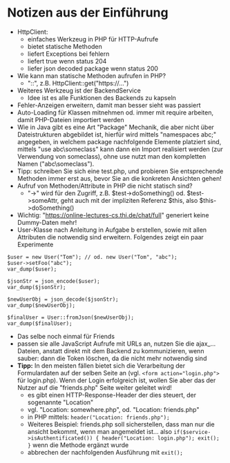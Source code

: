 # Notizen aus der Einführung

- HttpClient:
  - einfaches Werkzeug in PHP für HTTP-Aufrufe
  - bietet statische Methoden
  - liefert Exceptions bei fehlern
  - liefert true wenn status 204
  - liefer json decoded package wenn status 200
- Wie kann man statische Methoden aufrufen in PHP?
  - "::", z.B. HttpClient::get("https://...")
- Weiteres Werkzeug ist der BackendService
  - Idee ist es alle Funktionen des Backends zu kapseln
- Fehler-Anzeigen erweitern, damit man besser sieht was passiert
- Auto-Loading für Klassen mitnehmen od. immer mit require arbeiten, damit PHP-Dateien importiert werden
- Wie in Java gibt es eine Art "Package" Mechanik, die aber nicht über Dateistrukturen abgebildet ist, hierfür wird mittels "namespaces abc;" angegeben, in welchem package nachfolgende Elemente platziert sind, mittels "use abc\someclass" kann dann ein Import realisiert werden (zur Verwendung von someclass), ohne use nutzt man den kompletten Namen ("abc\someclass").
- Tipp: schreiben Sie sich eine test.php, und probieren Sie entsprechende Methoden immer erst aus, bevor Sie an die konkreten Ansichten gehen!
- Aufruf von Methoden/Attribute in PHP die nicht statisch sind?
  - "->" wird für den Zugriff, z.B. $test->doSomething() od. $test->someAttr, geht auch mit der impliziten Referenz $this, also $this->doSomething()
- Wichtig: "https://online-lectures-cs.thi.de/chat/full" generiert keine Dummy-Daten mehr!
- User-Klasse nach Anleitung in Aufgabe b erstellen, sowie mit allen Attributen die notwendig sind erweitern. Folgendes zeigt ein paar Experimente

```
$user = new User("Tom"); // od. new User("Tom", "abc");
$user->setFoo("abc");
var_dump($user);

$jsonStr = json_encode($user);
var_dump($jsonStr);

$newUserObj = json_decode($jsonStr);
var_dump($newUserObj);

$finalUser = User::fromJson($newUserObj);
var_dump($finalUser);
```

- Das selbe noch einmal für Friends
- passen sie alle JavaScript Aufrufe mit URLs an, nutzen Sie die ajax_... Dateien, anstatt direkt mit dem Backend zu kommunizieren, wenn sauber: dann die Token löschen, da die nicht mehr notwendig sind
- **Tipp:** In den meisten fällen bietet sich die Verarbeitung der Formulardaten auf der selben Seite an (vgl. `<form action="login.php">` für login.php). Wenn der Login erfolgreich ist, wollen Sie aber das der Nutzer auf die "friends.php" Seite weiter geleitet wird!
  - es gibt einen HTTP-Response-Header der dies steuert, der sogenannte "Location"
  - vgl. "Location: somewhere.php", od. "Location: friends.php"
  - in PHP mittels: `header("Location: friends.php");`
  - Weiteres Beispiel: friends.php soll sicherstellen, dass man nur die ansicht bekommt, wenn man angemeldet ist... also `if($service->isAuthentificated()) { header("Location: login.php"); exit(); }` wenn die Methode ergänzt wurde
  - abbrechen der nachfolgenden Ausführung mit `exit();`